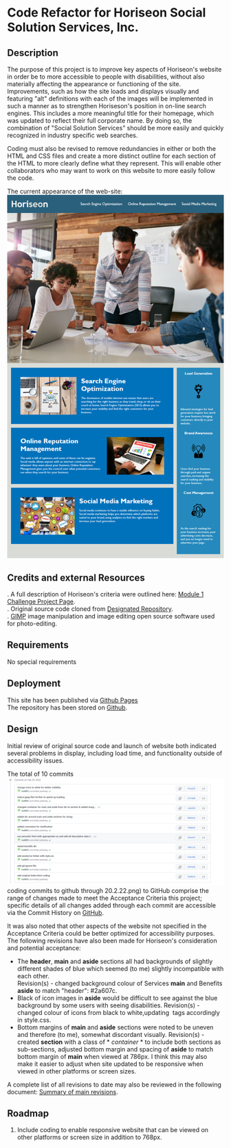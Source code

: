 # Code Refactor for Horiseon Social Solution Services, Inc.

## Description
The purpose of this project is to improve key aspects of Horiseon's website in order be to more accessible to people with disabilities, without also materially affecting the appearance or functioning of the site.  Improvements, such as how the site loads and displays visually and featuring "alt" definitions with each of the images will be implemented in such a manner as to strengthen Horiseson's position in on-line search engines.  This includes a more meaningful title for their homepage, which was updated to reflect their full corporate name.  By doing so, the combination of "Social Solution Services" should be more easily and quickly recognized in industry specific web searches.

Coding must also be revised to remove redundancies in either or both the HTML and CSS files and create a more distinct outline for each section of the HTML to more clearly define what they represent.  This will enable other collaborators who may want to work on this website to more easily follow the code.

The current appearance of the web-site: ![screenshot of website as originally coded](./assets/images/01-html-css-git-homework-demo.png)


## Credits and external Resources
.   A full description of Horiseon's criteria were outlined here: [Module 1 Challenge Project Page](https://courses.bootcampspot.com/courses/1181/assignments/23346?module_item_id=458708).  
.   Original source code cloned from [Designated Repository](https://github.com/coding-boot-camp/urban-octo-telegram).  
.   [GIMP](https://www.gimp.org) image manipulation and image editing open source software used for photo-editing. 

## Requirements
No special requirements 

## Deployment
This site has been published via [Github Pages](https://lnd4812.github.io/code-refactor-challenge/)<br/>
The repository has been stored on [Github]([https://github.com/lnd4812/code-refactor-challenge.git).

## Design
Initial review of original source code and launch of website both indicated several problems in display, including load time, and functionality outside of accessibility issues.

The  total of 10 commits ![Key site design coding revisions and commits to GitHub](/assets/images/horiseon-main-design-commits-through-20-2-22.png) coding commits to github through 20.2.22.png) to GitHub comprise the range of changes made to meet the Acceptance Criteria this project; specific details of all changes added through each commit are accessible via the Commit History on [GitHub](https://github.com/lnd4812/code-refactor-challenge.git).


It was also noted that other aspects of the website not specified in the Acceptance Criteria could be better optimized for accessibility purposes.  The following revisions have also been made for Horiseon's consideration and potential acceptance:<br/>
-   The **header**, **main** and **aside** sections all had backgrounds of slightly different shades of blue which seemed (to me) slightly incompatible with each other. <br>
    Revision(s) - changed background colour of Services **main** and Benefits **aside** to match "header": #2a607c.
-   Black of icon images in **aside** would be difficult to see against the blue background by some users with seeing disabilities.
    Revision(s) - changed colour of icons from black to white,updating <img> tags accordingly in style.css.
-   Bottom margins of **main** and **aside** sections were noted to be uneven and therefore (to me), somewhat discordant visually.
    Revision(s) - created **section** with a class of * *container* * to include both sections as sub-sections, adjusted bottom margin and spacing of **aside** to match bottom margin of **main** when viewed at 786px.  I think this may also make it easier to adjust when site updated to be responsive when viewed in other platforms or screen sizes.

A complete list of all revisions to date may also be reviewed in the following document: [Summary of main revisions](/assets/Revisions-made.docx).   

## Roadmap
1.  Include coding to enable responsive website that can be viewed on other platforms or screen size in addition to 768px.


